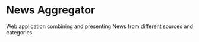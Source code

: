 # News Aggregator
 Web application combining and presenting News from different sources and categories.
